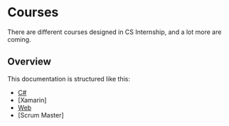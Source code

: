 # Courses

There are different courses designed in CS Internship, and a lot more are coming.


## Overview
This documentation is structured like this:
- [C#](/courses/csharp/README.md)
- [Xamarin]<!-- - (/course-xamarin.md) -->
- [Web](/courses/web/README.md)
- [Scrum Master]<!-- - (/course-scrum-master.md) -->

